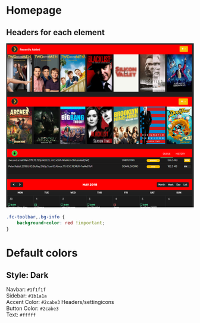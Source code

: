 # Homepage

## Headers for each element
![img](img/homepage/Headers-for-each-element.png)
```css
.fc-toolbar,.bg-info {
    background-color: red !important;
}
```

# Default colors

## Style: Dark
Navbar: `#1f1f1f`  
Sidebar: `#1b1a1a`  
Accent Color: `#2cabe3` Headers/settingicons  
Button Color: `#2cabe3`  
Text: `#fffff`  